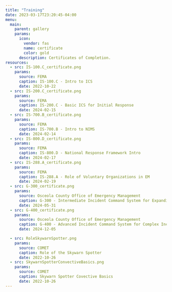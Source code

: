 ```yaml
---
title: "Training"
date: 2023-03-17T23:20:45-04:00
menu:
  main:
    parent: gallery
    params:
      icon:
        vendor: fas
        name: certificate
        color: gold
      description: Certificates of Completion.
resources:
  - src: IS-100.C_certificate.png
    params:
      source: FEMA
      caption: IS-100.C - Intro to ICS
      date: 2022-10-22
  - src: IS-200.C_certificate.png
    params:
      source: FEMA
      caption: IS-200.C - Basic ICS for Initial Response
      date: 2024-02-15
  - src: IS-700.B_certificate.png
    params:
      source: FEMA
      caption: IS-700.B - Intro to NIMS
      date: 2024-02-14
  - src: IS-800.D_certificate.png
    params:
      source: FEMA
      caption: IS-800.D - National Response Framework Intro
      date: 2024-02-17
  - src: IS-288.A_certificate.png
    params:
      source: FEMA
      caption: IS-288.A - Role of Voluntary Organizations in EM
      date: 2024-02-19
  - src: G-300_certificate.png
    params:
      source: Osceola County Office of Emergency Management
      caption: G-300 - Intermediate Incident Command System for Expanding Incidents
      date: 2024-05-31
  - src: G-400_certificate.png
    params:
      source: Osceola County Office of Emergency Management
      caption: G-400 - Advanced Incident Command System for Complex Incidents
      date: 2024-12-05

  - src: RoleSkywarnSpotter.png
    params:
      source: COMET
      caption: Role of the Skywarn Spotter
      date: 2022-10-26
  - src: SkywarnSpotterConvectiveBasics.png
    params:
      source: COMET
      caption: Skywarn Spotter Covective Basics
      date: 2022-10-26
---
```

